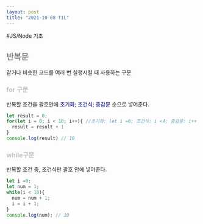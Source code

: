 ```yaml
---
layout: post
title: "2021-10-08 TIL"
---
```


#JS/Node 기초

## <span style="color:gray">반복문</span>

같거나 비슷한 코드를 여러 번 실행시킬 때 사용하는 구문

### <span style="color:silver">for 구문</span>

반복할 조건을 괄호안에 <span style="color:navy">초기화; 조건식; 증감문</span> 순으로 넣어준다.

```js
let result = 0;
for(let i = 0; i < 10; i++){ //초기화: let i =0; 조건식: i <4; 증감문: i++
  result = result + 1
}
console.log(result) // 10
```

### <span style="color:silver">while구문</span>

반복할 조건 중, 조건식만 괄호 안에 넣어준다.

```js
let i =0;
let num = 1;
while(i < 10){
  num = num + 1;
  i = i + 1;
}
console.log(num); // 10
```



